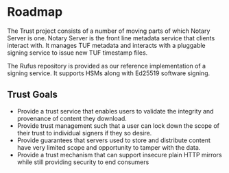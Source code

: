 # Roadmap

The Trust project consists of a number of moving parts of which Notary Server is one. Notary Server is the front line metadata service
that clients interact with. It manages TUF metadata and interacts with a pluggable signing service to issue new TUF timestamp
files.

The Rufus repository is provided as our reference implementation of a signing service. It supports HSMs along with Ed25519
software signing.


## Trust Goals

- Provide a trust service that enables users to validate the integrity and provenance of content they download.
- Provide trust management such that a user can lock down the scope of their trust to individual signers if
  they so desire.
- Provide guarantees that servers used to store and distribute content have very limited scope and opportunity to tamper with the data.
- Provide a trust mechanism that can support insecure plain HTTP mirrors while still providing security to end consumers

